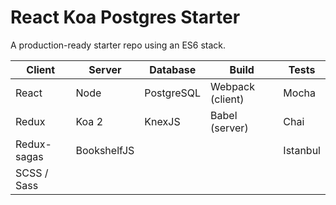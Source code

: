 # React Koa Postgres Starter

A production-ready starter repo using an ES6 stack.

| Client      | Server      | Database   | Build            | Tests    |
|-------------|-------------|------------|------------------|----------|
| React       | Node        | PostgreSQL | Webpack (client) | Mocha    |
| Redux       | Koa 2       | KnexJS     | Babel (server)   | Chai     |
| Redux-sagas | BookshelfJS |            |                  | Istanbul |
| SCSS / Sass |             |            |                  |          |
